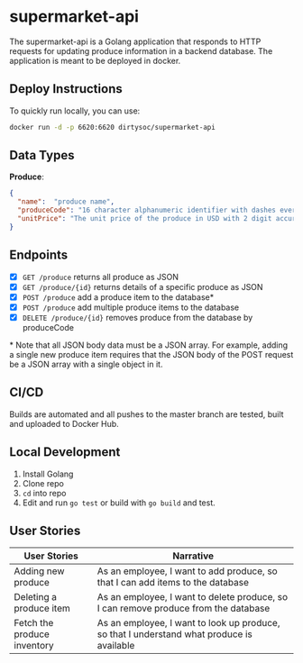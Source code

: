# supermarket-api

The supermarket-api is a Golang application that responds to HTTP requests for updating produce information in a backend database. The application is meant to be deployed in docker.

## Deploy Instructions

To quickly run locally, you can use:

```bash
docker run -d -p 6620:6620 dirtysoc/supermarket-api
```

## Data Types

**Produce**:

```json
{
  "name":  "produce name",
  "produceCode": "16 character alphanumeric identifier with dashes every 4 characters",
  "unitPrice": "The unit price of the produce in USD with 2 digit accuracy",
}
```

## Endpoints

- [x] `GET /produce` returns all produce as JSON
- [x] `GET /produce/{id}` returns details of a specific produce as JSON
- [x] `POST /produce` add a produce item to the database*
- [x] `POST /produce` add multiple produce items to the database
- [x] `DELETE /produce/{id}` removes produce from the database by produceCode

\* Note that all JSON body data must be a JSON array. For example, adding a single new produce item requires that the JSON body of the POST request be a JSON array with a single object in it.

## CI/CD

Builds are automated and all pushes to the master branch are tested, built and uploaded to Docker Hub.

## Local Development

1. Install Golang
2. Clone repo
3. `cd` into repo
4. Edit and run `go test` or build with `go build` and test.

## User Stories

| User Stories                | Narrative                                                                                 |
|-----------------------------|-------------------------------------------------------------------------------------------|
| Adding new produce          | As an employee, I want to add produce, so that I can add items to the database            |
| Deleting a produce item     | As an employee, I want to delete produce, so I can remove produce from the database       |
| Fetch the produce inventory | As an employee, I want to look up produce, so that I understand what produce is available |
